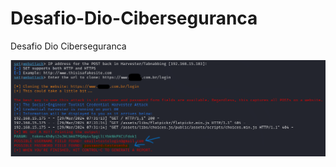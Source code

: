 # Desafio-Dio-Ciberseguranca
Desafio Dio Ciberseguranca


![Alt text](./Desafio.png "Optional title")
